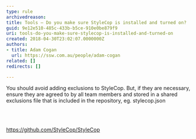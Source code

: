 ```yaml
---
type: rule
archivedreason: 
title: Tools – Do you make sure StyleCop is installed and turned on?
guid: 9e12e510-485c-433b-b5ce-910e0be879f9
uri: tools-do-you-make-sure-stylecop-is-installed-and-turned-on
created: 2018-04-30T23:02:07.0000000Z
authors:
- title: Adam Cogan
  url: https://ssw.com.au/people/adam-cogan
related: []
redirects: []

---
```



<p>​You should avoid adding exclusions to StyleCop. But, if they are necessary, ensure they are agreed to by all team members and stored in a shared exclusions file&#160;that is included in the repository, eg. stylecop.json<br></p>
<br><excerpt class='endintro'></excerpt><br>
<p>​<a href="https&#58;//github.com/StyleCop/StyleCop">https&#58;//github.com/StyleCop/StyleCop</a> ​​<br><br></p>


